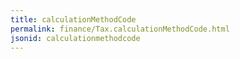 ```yaml
---
title: calculationMethodCode
permalink: finance/Tax.calculationMethodCode.html
jsonid: calculationmethodcode
---
```

